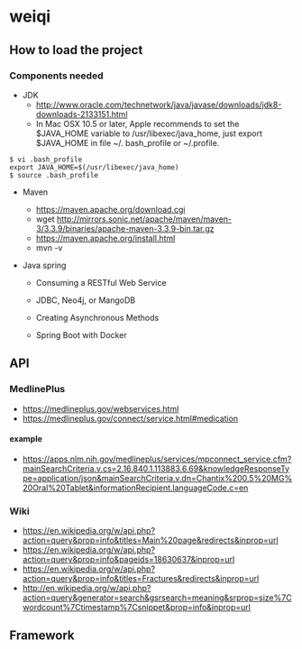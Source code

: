 # weiqi
## How to load the project

### Components needed

- JDK
  - http://www.oracle.com/technetwork/java/javase/downloads/jdk8-downloads-2133151.html
  - In Mac OSX 10.5 or later, Apple recommends to set the $JAVA_HOME variable to /usr/libexec/java_home, just export $JAVA_HOME in file ~/. bash_profile or ~/.profile.

```
$ vi .bash_profile
export JAVA_HOME=$(/usr/libexec/java_home)
$ source .bash_profile
```

- Maven

  - https://maven.apache.org/download.cgi
  - wget http://mirrors.sonic.net/apache/maven/maven-3/3.3.9/binaries/apache-maven-3.3.9-bin.tar.gz
  - https://maven.apache.org/install.html
  - mvn -v

- Java spring

  - Consuming a RESTful Web Service

  - JDBC, Neo4j, or MangoDB

  - Creating Asynchronous Methods

  - Spring Boot with Docker

## API

### MedlinePlus

- https://medlineplus.gov/webservices.html
- https://medlineplus.gov/connect/service.html#medication

#### example

- https://apps.nlm.nih.gov/medlineplus/services/mpconnect_service.cfm?mainSearchCriteria.v.cs=2.16.840.1.113883.6.69&knowledgeResponseType=application/json&mainSearchCriteria.v.dn=Chantix%200.5%20MG%20Oral%20Tablet&informationRecipient.languageCode.c=en


### Wiki

- https://en.wikipedia.org/w/api.php?action=query&prop=info&titles=Main%20page&redirects&inprop=url
- https://en.wikipedia.org/w/api.php?action=query&prop=info&pageids=18630637&inprop=url
- https://en.wikipedia.org/w/api.php?action=query&prop=info&titles=Fractures&redirects&inprop=url
- http://en.wikipedia.org/w/api.php?action=query&generator=search&gsrsearch=meaning&srprop=size%7Cwordcount%7Ctimestamp%7Csnippet&prop=info&inprop=url

## Framework

### 
